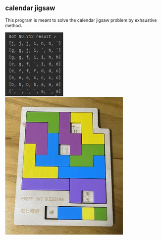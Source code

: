 ## calendar jigsaw

This program is meant to solve the calendar jigsaw problem by exhaustive method.

![b.jpg](b.jpg)
![a.jpg](a.jpg)
